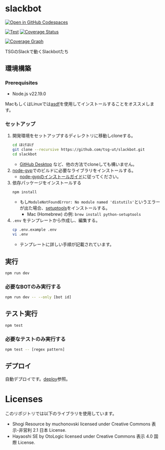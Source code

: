 # slackbot

[![Open in GitHub Codespaces](https://github.com/codespaces/badge.svg)](https://codespaces.new/tsg-ut/slackbot?quickstart=1)

[![Test][action-image]][action-url]
[![Coverage Status][codecov-image]][codecov-url]

[![Coverage Graph][codecov-graph]][codecov-url]

[action-url]: https://github.com/tsg-ut/slackbot/actions?query=workflow%3ATest
[action-image]: https://github.com/tsg-ut/slackbot/workflows/Test/badge.svg
[codecov-url]: https://codecov.io/gh/tsg-ut/slackbot
[codecov-image]: https://codecov.io/gh/tsg-ut/slackbot/branch/master/graph/badge.svg
[codecov-graph]: https://codecov.io/gh/tsg-ut/slackbot/branch/master/graphs/tree.svg?width=888&height=150

TSGのSlackで動くSlackbotたち

## 環境構築

### Prerequisites

* Node.js v22.19.0

MacもしくはLinuxでは[asdf](https://asdf-vm.com/)を使用してインストールすることをオススメします。

### セットアップ

1. 開発環境をセットアップするディレクトリに移動しcloneする。
    ```sh
    cd ほげほげ
    git clone --recursive https://github.com/tsg-ut/slackbot.git
    cd slackbot
    ```
    * [GitHub Desktop](https://desktop.github.com/) など、他の方法でcloneしても構いません。
2. [node-gyp](https://github.com/nodejs/node-gyp)でのビルドに必要なライブラリをインストールする。
    * [node-gypのインストールガイド](https://github.com/nodejs/node-gyp?tab=readme-ov-file#installation)に従ってください。
3. 依存パッケージをインストールする
    ```sh
    npm install
    ```
    * もし`ModuleNotFoundError: No module named 'distutils'`というエラーが出た場合、[setuptools](https://pypi.org/project/setuptools/)をインストールする。
        * Mac (Homebrew) の例: `brew install python-setuptools`
4. `.env` をテンプレートから作成し、編集する。
    ```sh
    cp .env.example .env
    vi .env
    ```
    * テンプレートに詳しい手順が記載されています。

## 実行

```sh
npm run dev
```

### 必要なBOTのみ実行する

```sh
npm run dev -- --only [bot id]
```

## テスト実行

```sh
npm test
```

### 必要なテストのみ実行する

```sh
npm test -- [regex pattern]
```

## デプロイ

自動デプロイです。[deploy](deploy)参照。

# Licenses

このリポジトリでは以下のライブラリを使用しています。

* Shogi Resource by muchonovski licensed under Creative Commons 表示-非営利 2.1 日本 License.
* Hayaoshi SE by OtoLogic licensed under Creative Commons 表示 4.0 国際 License.
